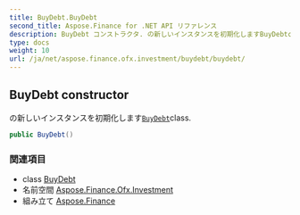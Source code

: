 ```yaml
---
title: BuyDebt.BuyDebt
second_title: Aspose.Finance for .NET API リファレンス
description: BuyDebt コンストラクタ. の新しいインスタンスを初期化しますBuyDebtclass.
type: docs
weight: 10
url: /ja/net/aspose.finance.ofx.investment/buydebt/buydebt/
---
```

## BuyDebt constructor

の新しいインスタンスを初期化します[`BuyDebt`](../)class.

```csharp
public BuyDebt()
```

### 関連項目

* class [BuyDebt](../)
* 名前空間 [Aspose.Finance.Ofx.Investment](../../buydebt/)
* 組み立て [Aspose.Finance](../../../)


